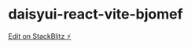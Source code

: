 # daisyui-react-vite-bjomef

[Edit on StackBlitz ⚡️](https://stackblitz.com/edit/daisyui-react-vite-bjomef)